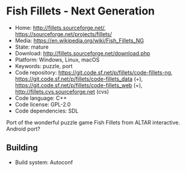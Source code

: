 # Fish Fillets - Next Generation

- Home: http://fillets.sourceforge.net/, https://sourceforge.net/projects/fillets/
- Media: https://en.wikipedia.org/wiki/Fish_Fillets_NG
- State: mature
- Download: http://fillets.sourceforge.net/download.php
- Platform: Windows, Linux, macOS
- Keywords: puzzle, port
- Code repository: https://git.code.sf.net/p/fillets/code-fillets-ng, https://git.code.sf.net/p/fillets/code-fillets_data (+), https://git.code.sf.net/p/fillets/code-fillets_web (+), http://fillets.cvs.sourceforge.net (cvs)
- Code language: C++
- Code license: GPL-2.0
- Code dependencies: SDL

Port of the wonderful puzzle game Fish Fillets from ALTAR interactive.
Android port?

## Building

- Build system: Autoconf
